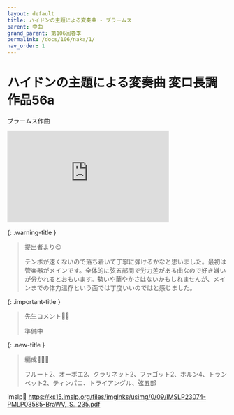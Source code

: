 ```yaml
---
layout: default
title: ハイドンの主題による変奏曲 - ブラームス
parent: 中曲
grand_parent: 第106回春季
permalink: /docs/106/naka/1/
nav_order: 1
---
```


# ハイドンの主題による変奏曲 変ロ長調 作品56a

ブラームス作曲

<iframe width="370" height="210" src="https://www.youtube.com/embed/EN1xOWrjZFk?si=UCZStFqFgYS0YH00" title="YouTube video player" frameborder="0" allow="accelerometer; autoplay; clipboard-write; encrypted-media; gyroscope; picture-in-picture; web-share" referrerpolicy="strict-origin-when-cross-origin" allowfullscreen></iframe>

{: .warning-title }
> 提出者より😍
>
> テンポが速くないので落ち着いて丁寧に弾けるかなと思いました。最初は管楽器がメインです。全体的に弦五部間で労力差がある曲なので好き嫌いが分かれるとおもいます。勢いや華やかさはないかもしれませんが、メインまでの体力温存という面では丁度いいのではと感じました。

{: .important-title }
> 先生コメント🤵‍♂️
>
> 準備中

{: .new-title }
> 編成🎻🎺🥁
>
> フルート2、オーボエ2、クラリネット2、ファゴット2、ホルン4、トランペット2、ティンパニ、トライアングル、弦五部

imslp🎼
<a href="https://ks15.imslp.org/files/imglnks/usimg/0/09/IMSLP23074-PMLP03585-BraWV,_S._235.pdf">https://ks15.imslp.org/files/imglnks/usimg/0/09/IMSLP23074-PMLP03585-BraWV,_S._235.pdf</a>